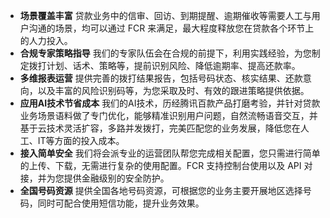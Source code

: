 - **场景覆盖丰富**
贷款业务中的信审、回访、到期提醒、逾期催收等需要人工与用户沟通的场景，均可以通过 FCR 来满足，最大程度释放您在贷款各个环节上的人力投入。
- **合规专家策略指导**
我们的专家队伍会在合规的前提下，利用实践经验，为您制定拨打计划、话术、策略等，提前识别风险、降低逾期率、提高还款率。
- **多维报表运营**
提供完善的拨打结果报告，包括号码状态、核实结果、还款意向，以及丰富的风险识别码等，为您采取及时、有效的跟进策略提供依据。
- **应用AI技术节省成本**
我们的AI技术，历经腾讯百款产品打磨考验，并针对贷款业务场景语料做了专门优化，能够精准识别用户问题，自然流畅语音交互，并基于云技术灵活扩容，多路并发拨打，完美匹配您的业务发展，降低您在人工、IT等方面的投入成本。
- **接入简单安全**
我们将会派专业的运营团队帮您完成相关配置，您只需进行简单的上传、下载，无需进行复杂的使用配置。FCR 支持控制台使用以及 API 对接，并为您提供金融级别的安全防护。
- **全国号码资源**
提供全国各地号码资源，可根据您的业务主要开展地区选择号码，同时可配合使用短信功能，提升业务效果。